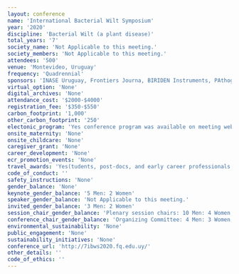 ```yaml
---
layout: conference 
name: 'International Bacterial Wilt Symposium'
year: '2020'
discipline: 'Bacterial Wilt (a plant disease)'
total_years: '7'
society_name: 'Not Applicable to this meeting.'
society_members: 'Not Applicable to this meeting.'
attendees: '500'
venue: 'Montevideo, Uruguay'
frequency: 'Quadrennial'
sponsors: 'INASE Uruguay, Frontiers Journa, BIRIDEN Instruments, PAthogens: an open access journal by MDPI, LALLEMAND plant care, EDECIBA'
virtual_option: 'None'
digital_archives: 'None'
attendance_cost: '$2000-$4000'
registration_fee: '$350-$550'
carbon_footprint: '1,000'
other_carbon_footprint: '250'
electonic_program: 'Yes conference program was available on meeting website.'
onsite_maternity: 'None'
onsite_childcare: 'None'
caregiver_grant: 'None'
career_development: 'None'
ecr_promotion_events: 'None'
travel_awards: 'Yes(tudents, post-docs, and early career professionals (i.e. individuals who have received a Ph.D no more than 5 years prior to application), enrolled or employed in programs focused on bacterial wilt research.)'
code_of_conduct: ''
safety_instructions: 'None'
gender_balance: 'None'
keynote_gender_balance: '5 Men: 2 Women'
speaker_gender_balance: 'Not Applicable to this meeting.'
invited_gender_balance: '3 Men: 2 Women'
session_chair_gender_balance: 'Plenary session chairs: 10 Men: 4 Women, Regular session chairs: 13 Men: 5 Women'
conference_chair_gender_balance: 'Organizing Committee: 4 Men: 3 Women, Scientific Committee: 9 Men: 4 Women'
environmental_sustainability: 'None'
public_engagement: 'None'
sustainability_initiatives: 'None'
conference_url: 'http://7ibws2020.fq.edu.uy/'
other_details: ''
code_of_ethics: ''
---
```

